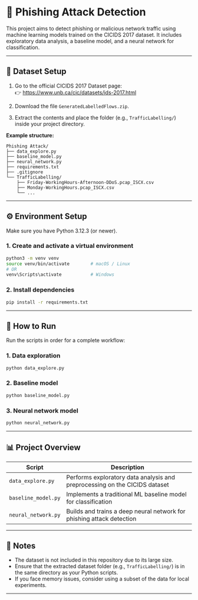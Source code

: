 # 🧠 Phishing Attack Detection

This project aims to detect phishing or malicious network traffic using machine learning models trained on the CICIDS 2017 dataset. It includes exploratory data analysis, a baseline model, and a neural network for classification.

---

## 📂 Dataset Setup

1. Go to the official CICIDS 2017 Dataset page:  
   👉 https://www.unb.ca/cic/datasets/ids-2017.html

2. Download the file `GeneratedLabelledFlows.zip`.

3. Extract the contents and place the folder (e.g., `TrafficLabelling/`) inside your project directory.

**Example structure:**
```
Phishing Attack/
├── data_explore.py
├── baseline_model.py
├── neural_network.py
├── requirements.txt
├── .gitignore
└── TrafficLabelling/
    ├── Friday-WorkingHours-Afternoon-DDoS.pcap_ISCX.csv
    ├── Monday-WorkingHours.pcap_ISCX.csv
    └── ...
```

---

## ⚙️ Environment Setup

Make sure you have Python 3.12.3 (or newer).

### 1. Create and activate a virtual environment

```bash
python3 -m venv venv
source venv/bin/activate        # macOS / Linux
# OR
venv\Scripts\activate           # Windows
```

### 2. Install dependencies

```bash
pip install -r requirements.txt
```

---

## 🚀 How to Run

Run the scripts in order for a complete workflow:

### 1. Data exploration
```bash
python data_explore.py
```

### 2. Baseline model
```bash
python baseline_model.py
```

### 3. Neural network model
```bash
python neural_network.py
```

---

## 📊 Project Overview

| Script | Description |
|--------|-------------|
| `data_explore.py` | Performs exploratory data analysis and preprocessing on the CICIDS dataset |
| `baseline_model.py` | Implements a traditional ML baseline model for classification |
| `neural_network.py` | Builds and trains a deep neural network for phishing attack detection |

---

## 🧾 Notes

* The dataset is not included in this repository due to its large size.
* Ensure that the extracted dataset folder (e.g., `TrafficLabelling/`) is in the same directory as your Python scripts.
* If you face memory issues, consider using a subset of the data for local experiments.

---


